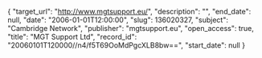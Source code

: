 {
  "target_url": "http://www.mgtsupport.eu/", 
  "description": "", 
  "end_date": null, 
  "date": "2006-01-01T12:00:00", 
  "slug": 136020327, 
  "subject": "Cambridge Network", 
  "publisher": "mgtsupport.eu", 
  "open_access": true, 
  "title": "MGT Support Ltd", 
  "record_id": "20060101T120000//n4/f5T69OoMdPgcXLB8bw==", 
  "start_date": null
}

